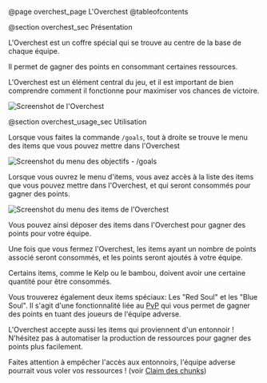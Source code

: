 @page overchest_page L'Overchest
@tableofcontents

@section overchest_sec Présentation

L'Overchest est un coffre spécial qui se trouve au centre de la base de chaque équipe.

Il permet de gagner des points en consommant certaines ressources.

L'Overchest est un élément central du jeu, et il est important de bien comprendre comment il fonctionne pour maximiser vos chances de victoire.

![Screenshot de l'Overchest](overchest.png)

@section overchest_usage_sec Utilisation

Lorsque vous faites la commande `/goals`, tout à droite se trouve le menu des items que vous pouvez mettre dans l'Overchest

![Screenshot du menu des objectifs - /goals](goals_menu.png)

Lorsque vous ouvrez le menu d'items, vous avez accès à la liste des items que vous pouvez mettre dans l'Overchest, et qui seront consommés pour gagner des points.

![Screenshot du menu des items de l'Overchest](items_menu.png)

Vous pouvez ainsi déposer des items dans l'Overchest pour gagner des points pour votre équipe.

Une fois que vous fermez l'Overchest, les items ayant un nombre de points associé seront consommés, et les points seront ajoutés à votre équipe.

Certains items, comme le Kelp ou le bambou, doivent avoir une certaine quantité pour être consommés.

Vous trouverez également deux items spéciaux: Les "Red Soul" et les "Blue Soul". Il s'agit d'une fonctionnalité liée au [PvP](pvp_page.html) qui vous permet de gagner des points en tuant des joueurs de l'équipe adverse.

L'Overchest accepte aussi les items qui proviennent d'un entonnoir ! N'hésitez pas à automatiser la production de ressources pour gagner des points plus facilement.

Faites attention à empêcher l'accès aux entonnoirs, l'équipe adverse pourrait vous voler vos ressources ! (voir [Claim des chunks](leader_page.html#claim_sec))


